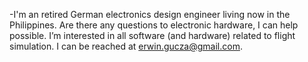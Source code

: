 -I'm an retired German electronics design engineer living now in the Philippines.
Are there any questions to electronic hardware, I can help possible.
 I’m interested in all software (and hardware) related to flight simulation.
I can be reached at erwin.gucza@gmail.com.
